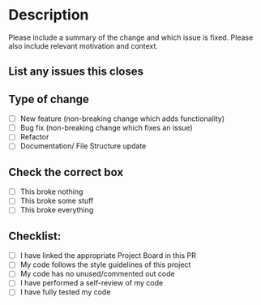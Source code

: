 # Description

Please include a summary of the change and which issue is fixed. Please also include relevant motivation and context.

## List any issues this closes


## Type of change

- [ ] New feature (non-breaking change which adds functionality)
- [ ] Bug fix (non-breaking change which fixes an issue)
- [ ] Refactor
- [ ] Documentation/ File Structure update

## Check the correct box

- [ ] This broke nothing
- [ ] This broke some stuff
- [ ] This broke everything

## Checklist:

- [ ] I have linked the appropriate Project Board in this PR
- [ ] My code follows the style guidelines of this project
- [ ] My code has no unused/commented out code
- [ ] I have performed a self-review of my code
- [ ] I have fully tested my code
